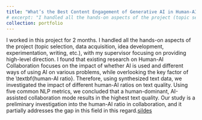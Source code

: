 ```yaml
---
title: "What’s the Best Content Engagement of Generative AI in Human-AI Text Co-Creation?"
# excerpt: "I handled all the hands-on aspects of the project (topic selection, data acquisition, idea development, experimentation, writing, etc.), with my supervisor focusing on providing high-level direction"
collection: portfolio
---
```

I worked in this project for 2 months. I handled all the hands-on aspects of the project (topic selection, data acquisition, idea development, experimentation, writing, etc.), with my supervisor focusing on providing high-level direction. I found that existing research on Human-AI Collaboration focuses on the impact of whether AI is used and different ways of using AI on various problems, while overlooking the key factor of the \textbf{human-AI ratio}. Therefore, using synthesized text data, we investigated the impact of different human-AI ratios on text quality. Using five common NLP metrics, we concluded that a human-dominant, AI-assisted collaboration mode results in the highest text quality. Our study is a preliminary investigation into the human-AI ratio in collaboration, and it partially addresses the gap in this field in this regard.[sildes]()
